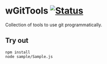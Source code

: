 
# wGitTools [![Status](https://github.com/Wandalen/wGitTools/workflows/Test/badge.svg)](https://github.com/Wandalen/wGitTools/actions?query=workflow%3ATest)

Collection of tools to use git programmatically.

## Try out
```
npm install
node sample/Sample.js
```
